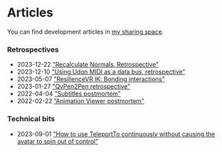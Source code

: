 ﻿---
sidebar_position: 2
---
# Articles

You can find development articles in [my sharing space](https://mysharingspace.hai-vr.dev/).

### Retrospectives

- 2023-12-22 ["Recalculate Normals, Retrospective"](https://hai-vr.notion.site/Recalculate-Normals-Retrospective-e8b319e25c5a4b779c220a4d8286ded4)
- 2023-12-10 ["Using Udon MIDI as a data bus, retrospective"](https://hai-vr.notion.site/Using-Udon-MIDI-as-a-data-bus-retrospective-3fe223a25f81446b8407ca3e2bfc7608)
- 2023-05-07 ["ResilienceVR IK: Bonding interactions"](https://hai-vr.notion.site/ResilienceVR-IK-Bonding-interactions-0fbd88f066164ab09e629ece9e542f8a)
- 2023-01-27 ["QvPen2Pen retrospective"](https://hai-vr.notion.site/QvPen2Pen-retrospective-824415045c85449883fb907f7d9712c8)
- 2022-04-04 ["Subtitles postmortem"](https://hai-vr.notion.site/Subtitles-postmortem-20f2ed507348459fb7c0d6ff7bba48fa)
- 2022-02-22 [“Animation Viewer postmortem"](https://hai-vr.notion.site/Animation-Viewer-postmortem-3ec6616a3b874bf7bfc3eaff709e7bb3)

### Technical bits

- 2023-09-01 ["How to use TeleportTo continuously without causing the avatar to spin out of control"](https://hai-vr.notion.site/How-to-use-TeleportTo-continuously-without-causing-the-avatar-to-spin-out-of-control-ec7680d96ac0489b91c09b0ac2df3735)
